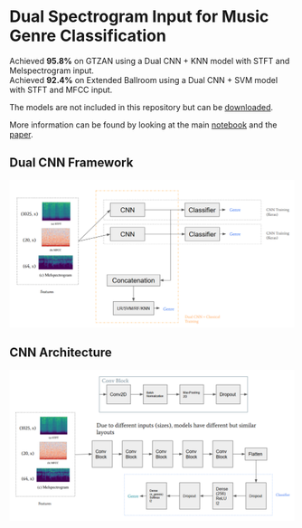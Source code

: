# Dual Spectrogram Input for Music Genre Classification

Achieved **95.8%** on GTZAN using a Dual CNN + KNN model with STFT and Melspectrogram input.\
Achieved **92.4%** on Extended Ballroom using a Dual CNN + SVM model with STFT and MFCC input.

The models are not included in this repository but can be [downloaded](https://drive.google.com/drive/folders/1bwOtg4QYzKRave24x3r-mbmLlapgBfkH?usp=sharing).

More information can be found by looking at the main [notebook](Music_Genre_Classification.ipynb) and the [paper](Final_Paper.pdf).

## Dual CNN Framework
![Dual CNN Framework](images/DUALCNNCLASSICAL.png)

## CNN Architecture
![CNN Architecture](images/CNN.png)